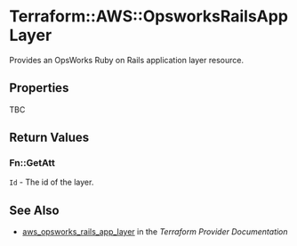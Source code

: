 # Terraform::AWS::OpsworksRailsAppLayer

Provides an OpsWorks Ruby on Rails application layer resource.

## Properties

TBC

## Return Values

### Fn::GetAtt

`Id` - The id of the layer.

## See Also

* [aws_opsworks_rails_app_layer](https://www.terraform.io/docs/providers/aws/r/opsworks_rails_app_layer.html) in the _Terraform Provider Documentation_